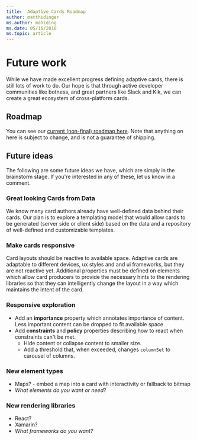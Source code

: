 ```yaml
---
title:  Adaptive Cards Roadmap
author: matthidinger
ms.author: mahiding
ms.date: 05/16/2018
ms.topic: article
---
```


# Future work

While we have made excellent progress defining adaptive cards, there is still lots of work to do. Our hope is that through active developer communities like botness, and great partners like Slack and Kik, we can create a great ecosystem of cross-platform cards.

## Roadmap

You can see our [current (non-final) roadmap here](https://github.com/Microsoft/AdaptiveCards/projects/8). Note that anything on here is subject to change, and is not a guarantee of shipping.

## Future ideas

The following are some future ideas we have, which are simply in the brainstorm stage. If you're interested in any of these, let us know in a comment.

### Great looking Cards from Data

We know many card authors already have well-defined data behind their cards. Our plan is to explore a templating model that would allow cards to be generated (server side or client side) based on the data and a repository of well-defined and customizable templates.

### Make cards responsive

Card layouts should be reactive to available space. Adaptive cards are adaptable to different devices, ux styles and and ui frameworks, but they are not reactive yet. Additional properties must be defined on elements which allow card producers to provide the necessary hints to the rendering libraries so that they can intelligently change the layout in a way which maintains the intent of the card.

### Responsive exploration

* Add an **importance** property which annotates importance of content. Less important content can be dropped to fit available space
* Add **constraints** and **policy** properties describing how to react when constraints can't be met. 
  * Hide content or collapse content to smaller size.
  * Add a threshold that, when exceeded, changes `columnSet` to carousel of columns.

### New element types

* Maps? - embed a map into a card with interactivity or fallback to bitmap
* *What elements do you want or need*?

### New rendering libraries

* React?
* Xamarin?
* *What frameworks do you want?*
